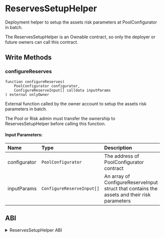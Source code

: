 # ReservesSetupHelper

Deployment helper to setup the assets risk parameters at PoolConfigurator in batch.

The ReservesSetupHelper is an Ownable contract, so only the deployer or future owners can call this contract.

## Write Methods

### configureReserves

```solidity
function configureReserves(
    PoolConfigurator configurator,
    ConfigureReserveInput[] calldata inputParams
) external onlyOwner
```

External function called by the owner account to setup the assets risk parameters in batch.

The Pool or Risk admin must transfer the ownership to ReservesSetupHelper before calling this function.

#### Input Parameters:

| Name         | Type                      | Description                                                                                 |
| :----------- | :------------------------ | :------------------------------------------------------------------------------------------ |
| configurator | `PoolConfigurator`        | The address of PoolConfigurator contract                                                    |
| inputParams  | `ConfigureReserveInput[]` | An array of ConfigureReserveInput struct that contains the assets and their risk parameters |

## ABI
<details>
<summary>ReservesSetupHelper ABI</summary>

```
[
    {
        "anonymous": false,
        "inputs": [
            {
                "indexed": true,
                "internalType": "address",
                "name": "previousOwner",
                "type": "address"
            },
            {
                "indexed": true,
                "internalType": "address",
                "name": "newOwner",
                "type": "address"
            }
        ],
        "name": "OwnershipTransferred",
        "type": "event"
    },
    {
        "inputs": [
            {
                "internalType": "contract PoolConfigurator",
                "name": "configurator",
                "type": "address"
            },
            {
                "components": [
                    {
                        "internalType": "address",
                        "name": "asset",
                        "type": "address"
                    },
                    {
                        "internalType": "uint256",
                        "name": "baseLTV",
                        "type": "uint256"
                    },
                    {
                        "internalType": "uint256",
                        "name": "liquidationThreshold",
                        "type": "uint256"
                    },
                    {
                        "internalType": "uint256",
                        "name": "liquidationBonus",
                        "type": "uint256"
                    },
                    {
                        "internalType": "uint256",
                        "name": "reserveFactor",
                        "type": "uint256"
                    },
                    {
                        "internalType": "uint256",
                        "name": "borrowCap",
                        "type": "uint256"
                    },
                    {
                        "internalType": "uint256",
                        "name": "supplyCap",
                        "type": "uint256"
                    },
                    {
                        "internalType": "bool",
                        "name": "stableBorrowingEnabled",
                        "type": "bool"
                    },
                    {
                        "internalType": "bool",
                        "name": "borrowingEnabled",
                        "type": "bool"
                    }
                ],
                "internalType": "struct ReservesSetupHelper.ConfigureReserveInput[]",
                "name": "inputParams",
                "type": "tuple[]"
            }
        ],
        "name": "configureReserves",
        "outputs": [],
        "stateMutability": "nonpayable",
        "type": "function"
    },
    {
        "inputs": [],
        "name": "owner",
        "outputs": [
            {
                "internalType": "address",
                "name": "",
                "type": "address"
            }
        ],
        "stateMutability": "view",
        "type": "function"
    },
    {
        "inputs": [],
        "name": "renounceOwnership",
        "outputs": [],
        "stateMutability": "nonpayable",
        "type": "function"
    },
    {
        "inputs": [
            {
                "internalType": "address",
                "name": "newOwner",
                "type": "address"
            }
        ],
        "name": "transferOwnership",
        "outputs": [],
        "stateMutability": "nonpayable",
        "type": "function"
    }
]
```
</details>